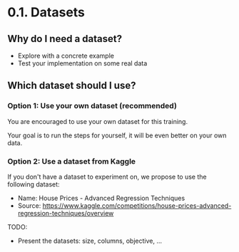 # 0.1. Datasets

## Why do I need a dataset?

- Explore with a concrete example
- Test your implementation on some real data

## Which dataset should I use?

### Option 1: Use your own dataset (recommended)

You are encouraged to use your own dataset for this training.

Your goal is to run the steps for yourself, it will be even better on your own data.

### Option 2: Use a dataset from Kaggle

If you don't have a dataset to experiment on, we propose to use the following dataset:

- Name: House Prices - Advanced Regression Techniques
- Source: https://www.kaggle.com/competitions/house-prices-advanced-regression-techniques/overview

TODO:
- Present the datasets: size, columns, objective, ...
